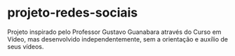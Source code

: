 # projeto-redes-sociais
 Projeto inspirado pelo Professor Gustavo Guanabara através do Curso em Vídeo, mas desenvolvido independentemente, sem a orientação e auxílio de seus vídeos.
